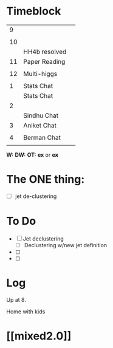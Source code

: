 # Timeblock

|     |               |     |
| --- | ------------- | --- |
| 9   |               |     |
|     |               |     |
| 10  |               |     |
|     | HH4b resolved |     |
| 11  | Paper Reading |     |
|     |               |     |
| 12  | Multi-higgs   |     |
|     |               |     |
| 1   | Stats Chat    |     |
|     | Stats Chat    |     |
| 2   |               |     |
|     | Sindhu Chat   |     |
| 3   | Aniket Chat   |     |
|     |               |     |
| 4   | Berman Chat   |     |
|     |               |     |

**W:**
**DW:**
**OT:**
**ex** or **~~ex~~**

# The ONE thing: 
- [ ] jet de-clustering


# To Do
- [ ] Jet declustering
	- [ ] Declustering w/new jet definition
- [ ] 
- [ ] 


# Log

Up at 8. 

Home with kids

# [[mixed2.0]]
